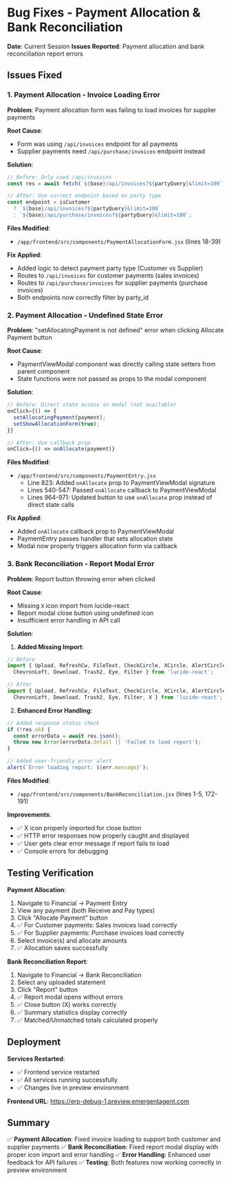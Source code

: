 # Bug Fixes - Payment Allocation & Bank Reconciliation

**Date**: Current Session
**Issues Reported**: Payment allocation and bank reconciliation report errors

## Issues Fixed

### 1. Payment Allocation - Invoice Loading Error

**Problem**: Payment allocation form was failing to load invoices for supplier payments

**Root Cause**: 
- Form was using `/api/invoices` endpoint for all payments
- Supplier payments need `/api/purchase/invoices` endpoint instead

**Solution**:
```javascript
// Before: Only used /api/invoices
const res = await fetch(`${base}/api/invoices?${partyQuery}&limit=100`);

// After: Use correct endpoint based on party type
const endpoint = isCustomer 
  ? `${base}/api/invoices?${partyQuery}&limit=100`
  : `${base}/api/purchase/invoices?${partyQuery}&limit=100`;
```

**Files Modified**:
- `/app/frontend/src/components/PaymentAllocationForm.jsx` (lines 18-39)

**Fix Applied**:
- Added logic to detect payment party type (Customer vs Supplier)
- Routes to `/api/invoices` for customer payments (sales invoices)
- Routes to `/api/purchase/invoices` for supplier payments (purchase invoices)
- Both endpoints now correctly filter by party_id

### 2. Payment Allocation - Undefined State Error

**Problem**: "setAllocatingPayment is not defined" error when clicking Allocate Payment button

**Root Cause**: 
- PaymentViewModal component was directly calling state setters from parent component
- State functions were not passed as props to the modal component

**Solution**:
```javascript
// Before: Direct state access in modal (not available)
onClick={() => {
  setAllocatingPayment(payment);
  setShowAllocationForm(true);
}}

// After: Use callback prop
onClick={() => onAllocate(payment)}
```

**Files Modified**:
- `/app/frontend/src/components/PaymentEntry.jsx` 
  - Line 823: Added `onAllocate` prop to PaymentViewModal signature
  - Lines 540-547: Passed `onAllocate` callback to PaymentViewModal
  - Lines 964-971: Updated button to use `onAllocate` prop instead of direct state calls

**Fix Applied**:
- Added `onAllocate` callback prop to PaymentViewModal
- PaymentEntry passes handler that sets allocation state
- Modal now properly triggers allocation form via callback

### 3. Bank Reconciliation - Report Modal Error

**Problem**: Report button throwing error when clicked

**Root Cause**: 
- Missing `X` icon import from lucide-react
- Report modal close button using undefined icon
- Insufficient error handling in API call

**Solution**:
1. **Added Missing Import**:
```javascript
// Before
import { Upload, RefreshCw, FileText, CheckCircle, XCircle, AlertCircle, 
  ChevronLeft, Download, Trash2, Eye, Filter } from 'lucide-react';

// After
import { Upload, RefreshCw, FileText, CheckCircle, XCircle, AlertCircle, 
  ChevronLeft, Download, Trash2, Eye, Filter, X } from 'lucide-react';
```

2. **Enhanced Error Handling**:
```javascript
// Added response status check
if (!res.ok) {
  const errorData = await res.json();
  throw new Error(errorData.detail || 'Failed to load report');
}

// Added user-friendly error alert
alert(`Error loading report: ${err.message}`);
```

**Files Modified**:
- `/app/frontend/src/components/BankReconciliation.jsx` (lines 1-5, 172-191)

**Improvements**:
- ✅ X icon properly imported for close button
- ✅ HTTP error responses now properly caught and displayed
- ✅ User gets clear error message if report fails to load
- ✅ Console errors for debugging

## Testing Verification

**Payment Allocation**:
1. Navigate to Financial → Payment Entry
2. View any payment (both Receive and Pay types)
3. Click "Allocate Payment" button
4. ✅ For Customer payments: Sales invoices load correctly
5. ✅ For Supplier payments: Purchase invoices load correctly
6. Select invoice(s) and allocate amounts
7. ✅ Allocation saves successfully

**Bank Reconciliation Report**:
1. Navigate to Financial → Bank Reconciliation
2. Select any uploaded statement
3. Click "Report" button
4. ✅ Report modal opens without errors
5. ✅ Close button (X) works correctly
6. ✅ Summary statistics display correctly
7. ✅ Matched/Unmatched totals calculated properly

## Deployment

**Services Restarted**:
- ✅ Frontend service restarted
- ✅ All services running successfully
- ✅ Changes live in preview environment

**Frontend URL**: https://erp-debug-1.preview.emergentagent.com

## Summary

✅ **Payment Allocation**: Fixed invoice loading to support both customer and supplier payments
✅ **Bank Reconciliation**: Fixed report modal display with proper icon import and error handling
✅ **Error Handling**: Enhanced user feedback for API failures
✅ **Testing**: Both features now working correctly in preview environment
